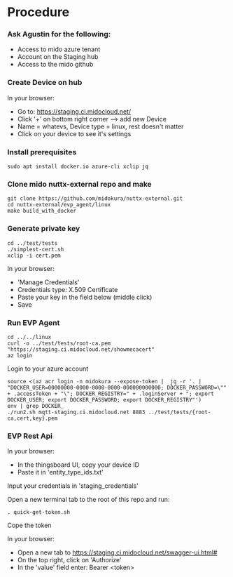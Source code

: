 # Procedure

### Ask Agustin for the following:

* Access to mido azure tenant
* Account on the Staging hub
* Access to the mido github


### Create Device on hub

In your browser:
* Go to: https://staging.ci.midocloud.net/
* Click '+' on bottom right corner --> add new Device
* Name = whatevs, Device type = linux, rest doesn't matter
* Click on your device to see it's settings


### Install prerequisites

```
sudo apt install docker.io azure-cli xclip jq 
```


### Clone mido nuttx-external repo and make

```
git clone https://github.com/midokura/nuttx-external.git
cd nuttx-external/evp_agent/linux
make build_with_docker
```


### Generate private key

```
cd ../test/tests
./simplest-cert.sh
xclip -i cert.pem
```
In your browser:
* 'Manage Credentials'
* Credentials type: X.509 Certificate
* Paste your key in the field below (middle click)
* Save


### Run EVP Agent

``` 
cd ../../linux
curl -o ../test/tests/root-ca.pem "https://staging.ci.midocloud.net/showmecacert"
az login
```
Login to your azure account
```
source <(az acr login -n midokura --expose-token |  jq -r '. | "DOCKER_USER=00000000-0000-0000-0000-000000000000; DOCKER_PASSWORD=\"" + .accessToken + "\"; DOCKER_REGISTRY=" + .loginServer + "; export DOCKER_USER; export DOCKER_PASSWORD; export DOCKER_REGISTRY"')
env | grep DOCKER_
./run2.sh mqtt-staging.ci.midocloud.net 8883 ../test/tests/{root-ca,cert,key}.pem
```


### EVP Rest Api

In your browser:
* In the thingsboard UI, copy your device ID
* Paste it in 'entity_type_ids.txt'

Input your credentials in 'staging_credentials'

Open a new terminal tab to the root of this repo and run:

```
. quick-get-token.sh
```

Cope the token

In your browser:
* Open a new tab to https://staging.ci.midocloud.net/swagger-ui.html#
* On the top right, click on 'Authorize'
* In the 'value' field enter: Bearer \<token\>


